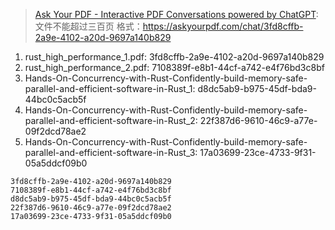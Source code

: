 > [Ask Your PDF - Interactive PDF Conversations powered by ChatGPT](https://askyourpdf.com/): 文件不能超过三百页
格式：https://askyourpdf.com/chat/3fd8cffb-2a9e-4102-a20d-9697a140b829

1. rust_high_performance_1.pdf: 3fd8cffb-2a9e-4102-a20d-9697a140b829
2. rust_high_performance_2.pdf: 7108389f-e8b1-44cf-a742-e4f76bd3c8bf
3. Hands-On-Concurrency-with-Rust-Confidently-build-memory-safe-parallel-and-efficient-software-in-Rust_1: d8dc5ab9-b975-45df-bda9-44bc0c5acb5f
4. Hands-On-Concurrency-with-Rust-Confidently-build-memory-safe-parallel-and-efficient-software-in-Rust_2: 22f387d6-9610-46c9-a77e-09f2dcd78ae2
5. Hands-On-Concurrency-with-Rust-Confidently-build-memory-safe-parallel-and-efficient-software-in-Rust_3: 17a03699-23ce-4733-9f31-05a5ddcf09b0

```text
3fd8cffb-2a9e-4102-a20d-9697a140b829
7108389f-e8b1-44cf-a742-e4f76bd3c8bf
d8dc5ab9-b975-45df-bda9-44bc0c5acb5f
22f387d6-9610-46c9-a77e-09f2dcd78ae2
17a03699-23ce-4733-9f31-05a5ddcf09b0
```